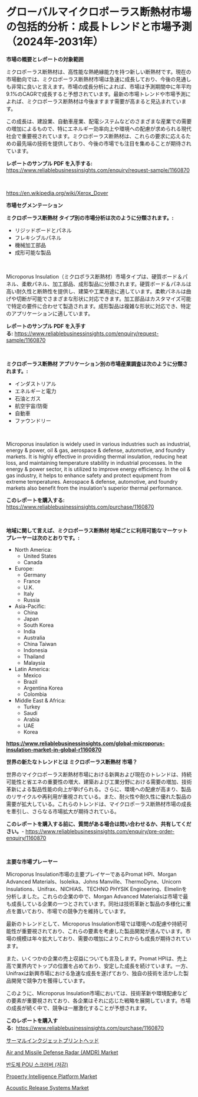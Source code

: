 <p><h1>グローバルマイクロポーラス断熱材市場の包括的分析：成長トレンドと市場予測（2024年-2031年）</h1></p><p><strong>市場の概要とレポートの対象範囲</strong></p>
<p><p>ミクロポーラス断熱材は、高性能な熱絶縁能力を持つ新しい断熱材です。現在の市場動向では、ミクロポーラス断熱材市場は急速に成長しており、今後の見通しも非常に良いと言えます。市場の成長分析によれば、市場は予測期間中に年平均9.1%のCAGRで成長すると予想されています。最新の市場トレンドや市場予測によれば、ミクロポーラス断熱材は今後ますます需要が高まると見込まれています。</p><p>この成長は、建設業、自動車産業、配電システムなどのさまざまな産業での需要の増加によるもので、特にエネルギー効率向上や環境への配慮が求められる現代社会で重要視されています。ミクロポーラス断熱材は、これらの要求に応えるための最先端の技術を提供しており、今後の市場でも注目を集めることが期待されています。</p></p>
<p><strong>レポートのサンプル PDF を入手する:</strong> <a href="https://www.reliablebusinessinsights.com/enquiry/request-sample/1160870">https://www.reliablebusinessinsights.com/enquiry/request-sample/1160870</a></p>
<p>&nbsp;</p>
<p><a href="https://en.wikipedia.org/wiki/Xerox_Dover">https://en.wikipedia.org/wiki/Xerox_Dover</a></p>
<p><strong>市場セグメンテーション</strong></p>
<p><strong>ミクロポーラス断熱材 タイプ別の市場分析は次のように分類されます。:</strong></p>
<p><ul><li>リジッドボードとパネル</li><li>フレキシブルパネル</li><li>機械加工部品</li><li>成形可能な製品</li></ul></p>
<p>&nbsp;</p>
<p><p>Microporus Insulation（ミクロポラス断熱材）市場タイプは、硬質ボード＆パネル、柔軟パネル、加工部品、成形製品に分類されます。硬質ボード＆パネルは高い耐久性と断熱性を提供し、建築や工業用途に適しています。柔軟パネルは曲げや切断が可能でさまざまな形状に対応できます。加工部品はカスタマイズ可能で特定の要件に合わせて製造されます。成形製品は複雑な形状に対応でき、特定のアプリケーションに適しています。</p></p>
<p><strong>レポートのサンプル PDF を入手する:</strong>&nbsp;<a href="https://www.reliablebusinessinsights.com/enquiry/request-sample/1160870">https://www.reliablebusinessinsights.com/enquiry/request-sample/1160870</a></p>
<p>&nbsp;</p>
<p><strong> ミクロポーラス断熱材 アプリケーション別の市場産業調査は次のように分類されます。:</strong></p>
<p><ul><li>インダストリアル</li><li>エネルギーと電力</li><li>石油とガス</li><li>航空宇宙/防衛</li><li>自動車</li><li>ファウンドリー</li></ul></p>
<p>&nbsp;</p>
<p><p>Microporus insulation is widely used in various industries such as industrial, energy & power, oil & gas, aerospace & defense, automotive, and foundry markets. It is highly effective in providing thermal insulation, reducing heat loss, and maintaining temperature stability in industrial processes. In the energy & power sector, it is utilized to improve energy efficiency. In the oil & gas industry, it helps to enhance safety and protect equipment from extreme temperatures. Aerospace & defense, automotive, and foundry markets also benefit from the insulation's superior thermal performance.</p></p>
<p><strong>このレポートを購入する:</strong>&nbsp; <a href="https://www.reliablebusinessinsights.com/purchase/1160870">https://www.reliablebusinessinsights.com/purchase/1160870</a></p>
<p>&nbsp;</p>
<p><strong>地域に関して言えば、ミクロポーラス断熱材 地域ごとに利用可能なマーケットプレーヤーは次のとおりです。:</strong></p>
<p><ul>
    <li>
        North America:
        <ul>
            <li>United States</li>
            <li>Canada</li>
        </ul>
    </li>
    <li>
        Europe:
        <ul>
            <li>Germany</li>
            <li>France</li>
            <li>U.K.</li>
            <li>Italy</li>
            <li>Russia</li>
        </ul>
    </li>
    <li>
        Asia-Pacific:
        <ul>
            <li>China</li>
            <li>Japan</li>
            <li>South Korea</li>
            <li>India</li>
            <li>Australia</li>
            <li>China Taiwan</li>
            <li>Indonesia</li>
            <li>Thailand</li>
            <li>Malaysia</li>
        </ul>
    </li>
    <li>
        Latin America:
        <ul>
            <li>Mexico</li>
            <li>Brazil</li>
            <li>Argentina Korea</li>
            <li>Colombia</li>
        </ul>
    </li>
    <li>
        Middle East & Africa:
        <ul>
            <li>Turkey</li>
            <li>Saudi</li>
            <li>Arabia</li>
            <li>UAE</li>
            <li>Korea</li>
        </ul>
    </li>
    </ul></p>
<p><strong><a href="https://www.reliablebusinessinsights.com/global-microporus-insulation-market-in-global-r1160870">https://www.reliablebusinessinsights.com/global-microporus-insulation-market-in-global-r1160870</a></strong>&nbsp;</p>
<p><strong>世界の新たなトレンドとは ミクロポーラス断熱材 市場？</strong></p>
<p><p>世界のマイクロポーラス断熱材市場における新興および現在のトレンドは、持続可能性と省エネの重要性の増大、建築および工業分野における需要の増加、技術革新による製品性能の向上が挙げられる。さらに、環境への配慮が高まり、製品のリサイクルや再利用が重視されている。また、耐火性や耐久性に優れた製品の需要が拡大している。これらのトレンドは、マイクロポーラス断熱材市場の成長を牽引し、さらなる市場拡大が期待されている。</p></p>
<p><strong>このレポートを購入する前に、質問がある場合は問い合わせるか、共有してください。</strong>- <a href="https://www.reliablebusinessinsights.com/enquiry/pre-order-enquiry/1160870">https://www.reliablebusinessinsights.com/enquiry/pre-order-enquiry/1160870</a></p>
<p>&nbsp;</p>
<p><strong>主要な市場プレーヤー</strong></p>
<p><p>Microporus Insulation市場の主要プレイヤーであるPromat HPI、Morgan Advanced Materials、Isoleika、Johns Manville、ThermoDyne、Unicorn Insulations、Unifrax、NICHIAS、TECHNO PHYSIK Engineering、Elmelinを分析しました。これらの企業の中で、Morgan Advanced Materialsは市場で最も成長している企業の一つとされています。同社は技術革新と製品の多様化に重点を置いており、市場での競争力を維持しています。</p><p>最新のトレンドとして、Microporus Insulation市場では環境への配慮や持続可能性が重要視されており、これらの要素を考慮した製品開発が進んでいます。市場の規模は年々拡大しており、需要の増加によりこれからも成長が期待されています。</p><p>また、いくつかの企業の売上収益についても言及します。Promat HPIは、売上高で業界内でトップの位置を占めており、安定した成長を続けています。一方、Unifraxは新興市場における急速な成長を遂げており、独自の技術を活かした製品開発で競争力を獲得しています。</p><p>このように、Microporus Insulation市場においては、技術革新や環境配慮などの要素が重要視されており、各企業はそれに応じた戦略を展開しています。市場の成長が続く中で、競争は一層激化することが予想されます。</p></p>
<p><strong>このレポートを購入する:</strong>&nbsp;&nbsp;<a href="https://www.reliablebusinessinsights.com/purchase/1160870">https://www.reliablebusinessinsights.com/purchase/1160870</a></p>
<p><p><a href="https://github.com/lababdou/Market-Research-Report-List-4/blob/main/2257554134218.md">サーマルインクジェットプリントヘッド</a></p><p><a href="https://issuu.com/reportprime-2/docs/air-and-missile-defense-radar-amdr-market-size-203">Air and Missile Defense Radar (AMDR) Market</a></p><p><a href="https://medium.com/@carolynurton5656/%EB%B0%98%EB%8F%84%EC%B2%B4-pou-%EC%8A%A4%ED%81%AC%EB%9F%AC%EB%B2%84-%EC%95%A0%EB%B2%A0%EC%9D%B4%EC%85%98-%EC%8B%9C%EC%9E%A5%EC%9D%80-%EC%8B%9C%EC%9E%A5-%EC%A0%90%EC%9C%A0%EC%9C%A8-%EA%B7%9C%EB%AA%A8-%EB%B0%8F-2031%EB%85%84%EA%B9%8C%EC%A7%80-%EC%98%88%EC%83%81%EB%90%9C-%EC%98%88%EC%B8%A1%EC%97%90-%EC%A7%91%EC%A4%91%ED%95%A9%EB%8B%88%EB%8B%A4-2a36bfb1f91b">반도체 POU 스크러버 (저감)</a></p><p><a href="https://github.com/sifatuddin25/Market-Research-Report-List-1/blob/main/property-intelligence-platform-market.md">Property Intelligence Platform Market</a></p><p><a href="https://issuu.com/reportprime-2/docs/acoustic-release-systems-market-size-2030.pptx">Acoustic Release Systems Market</a></p></p>